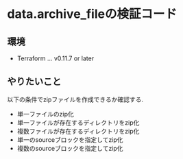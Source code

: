 # data.archive_fileの検証コード

## 環境
* Terraform ... v0.11.7 or later

## やりたいこと
以下の条件でzipファイルを作成できるか確認する.

* 単一ファイルのzip化
* 単一ファイルが存在するディレクトリをzip化
* 複数ファイルが存在するディレクトリをzip化
* 単一のsourceブロックを指定してzip化
* 複数のsourceブロックを指定してzip化
